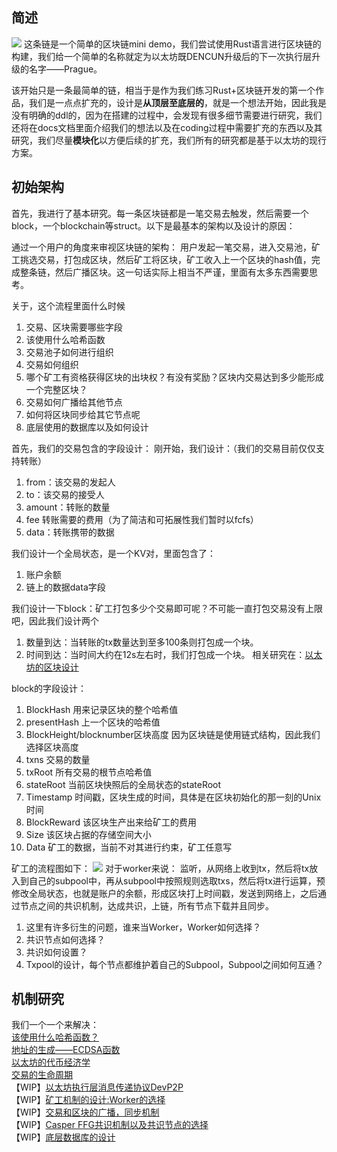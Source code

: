 ## 简述
<image src = "./docs/images/LOGO.png"></image>
这条链是一个简单的区块链mini demo，我们尝试使用Rust语言进行区块链的构建，我们给一个简单的名称就定为以太坊既DENCUN升级后的下一次执行层升级的名字——Prague。

该开始只是一条最简单的链，相当于是作为我们练习Rust+区块链开发的第一个作品，我们是一点点扩充的，设计是**从顶层至底层的**，就是一个想法开始，因此我是没有明确的ddl的，因为在搭建的过程中，会发现有很多细节需要进行研究，我们还将在docs文档里面介绍我们的想法以及在coding过程中需要扩充的东西以及其研究，我们尽量**模块化**以方便后续的扩充，我们所有的研究都是基于以太坊的现行方案。
## 初始架构
首先，我进行了基本研究。每一条区块链都是一笔交易去触发，然后需要一个block，一个blockchain等struct。以下是最基本的架构以及设计的原因：

通过一个用户的角度来审视区块链的架构：
用户发起一笔交易，进入交易池，矿工挑选交易，打包成区块，然后矿工将区块，矿工收入上一个区块的hash值，完成整条链，然后广播区块。这一句话实际上相当不严谨，里面有太多东西需要思考。

关于，这个流程里面什么时候
1. 交易、区块需要哪些字段
2. 该使用什么哈希函数
3. 交易池子如何进行组织
4. 交易如何组织
5. 哪个矿工有资格获得区块的出块权？有没有奖励？区块内交易达到多少能形成一个完整区块？
6. 交易如何广播给其他节点
7. 如何将区块同步给其它节点呢
8. 底层使用的数据库以及如何设计


首先，我们的交易包含的字段设计：
刚开始，我们设计：（我们的交易目前仅仅支持转账）
1. from：该交易的发起人
2. to：该交易的接受人
3. amount：转账的数量
4. fee 转账需要的费用（为了简洁和可拓展性我们暂时以fcfs）
5. data：转账携带的数据


我们设计一个全局状态，是一个KV对，里面包含了：
1. 账户余额
2. 链上的数据data字段

我们设计一下block：矿工打包多少个交易即可呢？不可能一直打包交易没有上限吧，因此我们设计两个
1. 数量到达：当转账的tx数量达到至多100条则打包成一个块。
2. 时间到达：当时间大约在12s左右时，我们打包成一个块。
相关研究在：[以太坊的区块设计](https://ethereum.org/en/developers/docs/blocks/)

block的字段设计：
1. BlockHash 用来记录区块的整个哈希值
2. presentHash 上一个区块的哈希值
3. BlockHeight/blocknumber区块高度 因为区块链是使用链式结构，因此我们选择区块高度
4. txns 交易的数量
5. txRoot 所有交易的根节点哈希值
6. stateRoot 当前区块快照后的全局状态的stateRoot
7. Timestamp 时间戳，区块生成的时间，具体是在区块初始化的那一刻的Unix时间
8. BlockReward 该区块生产出来给矿工的费用
9. Size 该区块占据的存储空间大小
10. Data 矿工的数据，当前不对其进行约束，矿工任意写

矿工的流程图如下：
<image src = "./docs/images/tx.png"></image>
对于worker来说：
监听，从网络上收到tx，然后将tx放入到自己的subpool中，再从subpool中按照规则选取txs，然后将tx进行运算，预修改全局状态，也就是账户的余额，形成区块打上时间戳，发送到网络上，之后通过节点之间的共识机制，达成共识，上链，所有节点下载并且同步。

1. 这里有许多衍生的问题，谁来当Worker，Worker如何选择？
2. 共识节点如何选择？
3. 共识如何设置？
4. Txpool的设计，每个节点都维护着自己的Subpool，Subpool之间如何互通？

## 机制研究
我们一个一个来解决：  
[该使用什么哈希函数？](./docs/research/chooseHashFunc.md)  
[地址的生成——ECDSA函数](./docs/research/ECDSA.md)  
[以太坊的代币经济学](./docs/research/tokennomics.md)  
[交易的生命周期](./docs/research/tx_life_time.md)  
【WIP】[以太坊执行层消息传递协议DevP2P](/docs/research/Devp2p.md)  
【WIP】[矿工机制的设计:Worker的选择](./docs/research/workerMechenism.md)  
【WIP】[交易和区块的广播，同步机制](./docs/research/syncMechanism.md)  
【WIP】[Casper FFG共识机制以及共识节点的选择](./docs/research/Consensus.md)  
【WIP】[底层数据库的设计](./docs/research/DataBase.md)  







